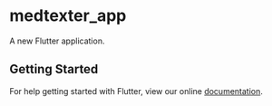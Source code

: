 # medtexter_app

A new Flutter application.

## Getting Started

For help getting started with Flutter, view our online
[documentation](https://flutter.io/).
